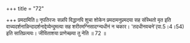 +++
title = "72"

+++
प्रमदामिति॥ नृपतिरजः सन्नपि विद्धानपि शुचा शोकेन प्रमदामनुप्रमदया सह संस्थितो मृत इति वाच्यदर्शनान्निन्दादर्शनाद्देव्येन्दुमत्या सह शरीरमग्निसादग्न्यधीनं न चकार। 'तदधीनवचने'(पा.5।4।54) इति सातिप्रत्ययः। जीविताशया प्राणेच्छया तु नेति ॥ 72 ॥